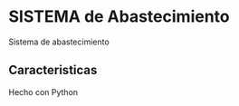 SISTEMA de Abastecimiento
===========================

Sistema de abastecimiento

## Caracteristicas

Hecho con Python